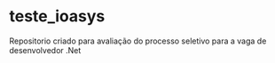 # teste_ioasys
Repositorio criado para avaliação do processo seletivo para a vaga de desenvolvedor .Net
